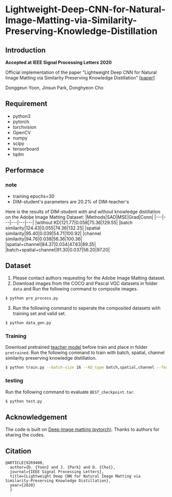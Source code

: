 # Lightweight-Deep-CNN-for-Natural-Image-Matting-via-Similarity-Preserving-Knowledge-Distillation
## Introduction
  **Accepted at IEEE Signal Processing Letters 2020**
  
  Official implementation of the paper "Lightweight Deep CNN for Natural Image Matting via Similarity Preserving Knowledge Distillation" [[paper](https://ieeexplore.ieee.org/document/9269400)]
 
 Donggeun Yoon, Jinsun Park, Donghyeon Cho
 
## Requirement
- python3
- pytorch
- torchvision
- OpenCV
- numpy
- scipy
- tensorboard
- tqdm

## Performace
### note
- training epochs=30
- DIM-student's parameters are 20.2% of DIM-teacher's

Here is the results of DIM-student with and without knowledge distillation on the Adobe Image Matting Dataset:
|Methods|SAD|MSE|Grad|Conn|
|---|---|---|---|---|
|without KD|121.77|0.058|75.36|129.55|
|batch similarity|124.43|0.055|74.36|132.25|
|spatial similarity|95.40|0.039|54.71|100.92|
|channel similarity|94.76|0.038|56.36|100.36|
|spatial+channel|84.37|0.034|47.63|89.35|
|batch+spatial+channel|91.30|0.037|56.20|97.20|

## Dataset
1. Please contact authors requesting for the Adobe Image Matting dataset.
2. Download images from the COCO and Pascal VOC datasets in folder `data` and Run the following command to composite images.  
```bash
$ python pre_process.py
```
3. Run the following command to seperate the composited datasets with training set and valid set.
```bash
$ python data_gen.py
```
### Training
Download pretrained [teacher model](https://github.com/foamliu/Deep-Image-Matting-PyTorch) before train and place in folder `pretrained`.
Run the following command to train with batch, spatial, channel similarity preserving knowledge distillation.
```bash
$ python train.py --batch-size 16 --KD_type batch,spatial,channel --feature_layer [1,2,3,4] --KD_weight [1,1,1]
```
### testing
Run the following command to evaluate `BEST_checkpoint.tar`.
```bash
$ python test.py
```
    
## Acknowledgement
The code is built on [Deep image matting (pytorch)](https://github.com/foamliu/Deep-Image-Matting-PyTorch). Thanks to authors for sharing the codes.

## Citation

```
@ARTICLE{9269400,
  author={D. {Yoon} and J. {Park} and D. {Cho}},
  journal={IEEE Signal Processing Letters}, 
  title={Lightweight Deep CNN for Natural Image Matting via Similarity-Preserving Knowledge Distillation}, 
  year={2020}
  }
```
